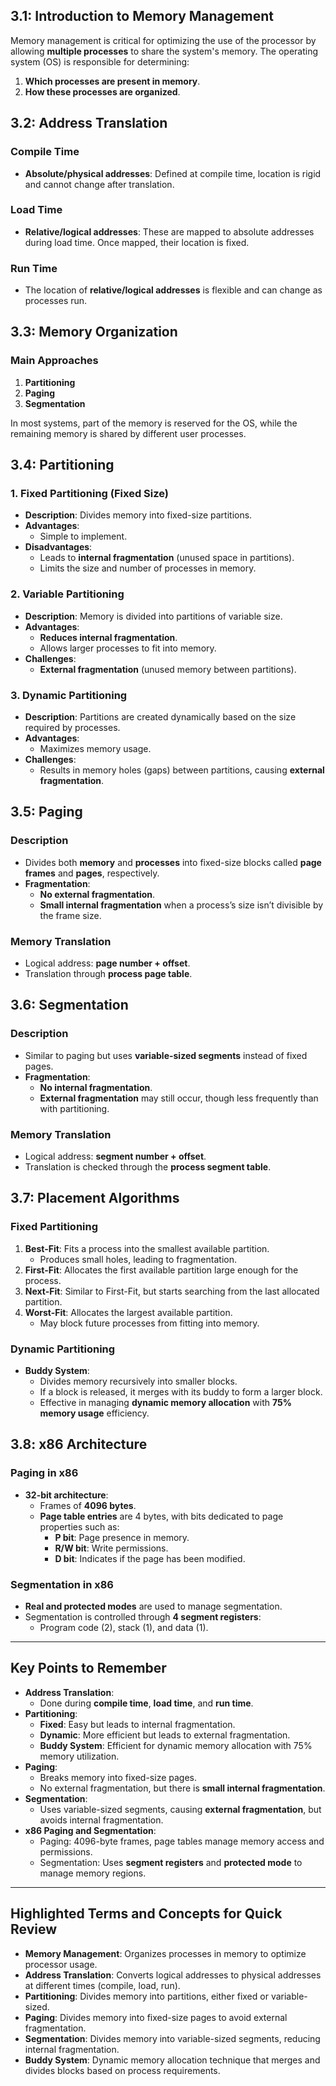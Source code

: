 ## 3.1: Introduction to Memory Management
Memory management is critical for optimizing the use of the processor by allowing **multiple processes** to share the system's memory. The operating system (OS) is responsible for determining:
1. **Which processes are present in memory**.
2. **How these processes are organized**.

## 3.2: Address Translation
### Compile Time
- **Absolute/physical addresses**: Defined at compile time, location is rigid and cannot change after translation.
### Load Time
- **Relative/logical addresses**: These are mapped to absolute addresses during load time. Once mapped, their location is fixed.
### Run Time
- The location of **relative/logical addresses** is flexible and can change as processes run.

## 3.3: Memory Organization
### Main Approaches
1. **Partitioning**
2. **Paging**
3. **Segmentation**

In most systems, part of the memory is reserved for the OS, while the remaining memory is shared by different user processes.

## 3.4: Partitioning
### 1. Fixed Partitioning (Fixed Size)
- **Description**: Divides memory into fixed-size partitions.
- **Advantages**:
  - Simple to implement.
- **Disadvantages**:
  - Leads to **internal fragmentation** (unused space in partitions).
  - Limits the size and number of processes in memory.
### 2. Variable Partitioning
- **Description**: Memory is divided into partitions of variable size.
- **Advantages**:
  - **Reduces internal fragmentation**.
  - Allows larger processes to fit into memory.
- **Challenges**:
  - **External fragmentation** (unused memory between partitions).
### 3. Dynamic Partitioning
- **Description**: Partitions are created dynamically based on the size required by processes.
- **Advantages**:
  - Maximizes memory usage.
- **Challenges**:
  - Results in memory holes (gaps) between partitions, causing **external fragmentation**.

## 3.5: Paging
### Description
- Divides both **memory** and **processes** into fixed-size blocks called **page frames** and **pages**, respectively.
- **Fragmentation**:
  - **No external fragmentation**.
  - **Small internal fragmentation** when a process’s size isn’t divisible by the frame size.
### Memory Translation
- Logical address: **page number + offset**.
- Translation through **process page table**.

## 3.6: Segmentation
### Description
- Similar to paging but uses **variable-sized segments** instead of fixed pages.
- **Fragmentation**:
  - **No internal fragmentation**.
  - **External fragmentation** may still occur, though less frequently than with partitioning.
### Memory Translation
- Logical address: **segment number + offset**.
- Translation is checked through the **process segment table**.

## 3.7: Placement Algorithms
### Fixed Partitioning
1. **Best-Fit**: Fits a process into the smallest available partition.
   - Produces small holes, leading to fragmentation.
2. **First-Fit**: Allocates the first available partition large enough for the process.
3. **Next-Fit**: Similar to First-Fit, but starts searching from the last allocated partition.
4. **Worst-Fit**: Allocates the largest available partition.
   - May block future processes from fitting into memory.
### Dynamic Partitioning
- **Buddy System**:
  - Divides memory recursively into smaller blocks.
  - If a block is released, it merges with its buddy to form a larger block.
  - Effective in managing **dynamic memory allocation** with **75% memory usage** efficiency.

## 3.8: x86 Architecture
### Paging in x86
- **32-bit architecture**:
  - Frames of **4096 bytes**.
  - **Page table entries** are 4 bytes, with bits dedicated to page properties such as:
    - **P bit**: Page presence in memory.
    - **R/W bit**: Write permissions.
    - **D bit**: Indicates if the page has been modified.
### Segmentation in x86
- **Real and protected modes** are used to manage segmentation.
- Segmentation is controlled through **4 segment registers**:
  - Program code (2), stack (1), and data (1).

---

## Key Points to Remember

- **Address Translation**:
  - Done during **compile time**, **load time**, and **run time**.
- **Partitioning**:
  - **Fixed**: Easy but leads to internal fragmentation.
  - **Dynamic**: More efficient but leads to external fragmentation.
  - **Buddy System**: Efficient for dynamic memory allocation with 75% memory utilization.
- **Paging**:
  - Breaks memory into fixed-size pages.
  - No external fragmentation, but there is **small internal fragmentation**.
- **Segmentation**:
  - Uses variable-sized segments, causing **external fragmentation**, but avoids internal fragmentation.
- **x86 Paging and Segmentation**:
  - Paging: 4096-byte frames, page tables manage memory access and permissions.
  - Segmentation: Uses **segment registers** and **protected mode** to manage memory regions.

---

## Highlighted Terms and Concepts for Quick Review

- **Memory Management**: Organizes processes in memory to optimize processor usage.
- **Address Translation**: Converts logical addresses to physical addresses at different times (compile, load, run).
- **Partitioning**: Divides memory into partitions, either fixed or variable-sized.
- **Paging**: Divides memory into fixed-size pages to avoid external fragmentation.
- **Segmentation**: Divides memory into variable-sized segments, reducing internal fragmentation.
- **Buddy System**: Dynamic memory allocation technique that merges and divides blocks based on process requirements.
